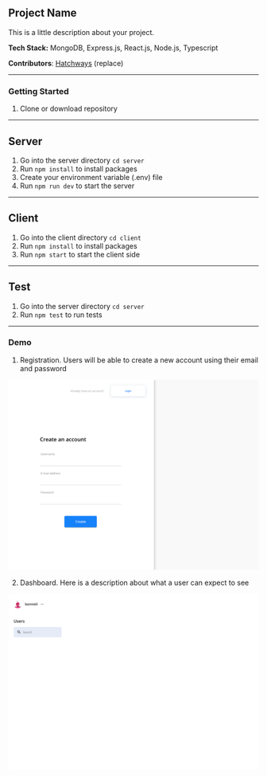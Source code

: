## Project Name

This is a little description about your project.

**Tech Stack:** MongoDB, Express.js, React.js, Node.js, Typescript

**Contributors**: [Hatchways](https://github.com/hatchways) (replace)

---

### Getting Started

1. Clone or download repository

---

## Server

1. Go into the server directory `cd server`
2. Run `npm install` to install packages
3. Create your environment variable (.env) file
4. Run `npm run dev` to start the server

---

## Client

1. Go into the client directory `cd client`
2. Run `npm install` to install packages
3. Run `npm start` to start the client side

---

## Test

1. Go into the server directory `cd server`
2. Run `npm test` to run tests

---

### Demo

1. Registration. Users will be able to create a new account using their email and password

![Signup Demo](demo/images/signup.png)

2. Dashboard. Here is a description about what a user can expect to see

![Dashboard](demo/images/dashboard.png)
